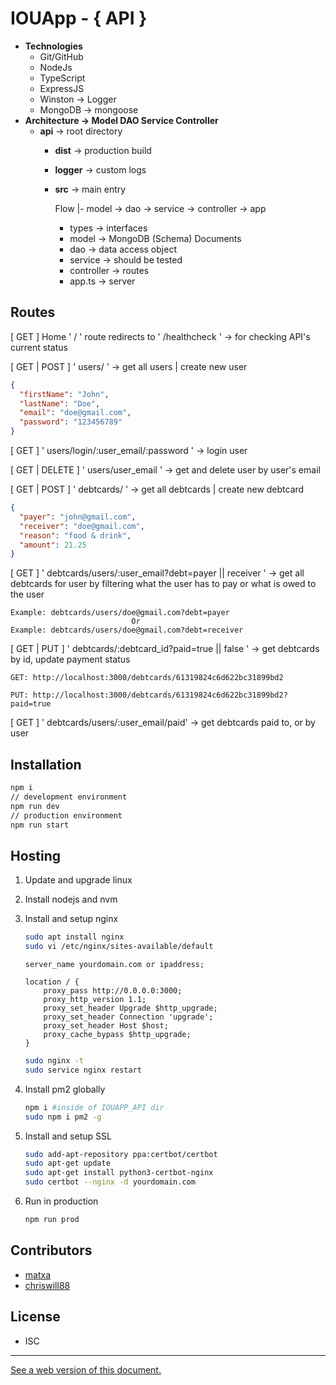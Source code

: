 # IOUApp - { API }

- **Technologies**
    - Git/GitHub
    - NodeJs
    - TypeScript
    - ExpressJS
    - Winston → Logger
    - MongoDB → mongoose
- **Architecture → Model DAO Service Controller**
    - **api** → root directory
        - **dist** → production build
        - **logger** → custom logs
        - **src** → main entry

            Flow |- model → dao → service → controller → app

            - types → interfaces
            - model → MongoDB (Schema) Documents
            - dao → data access object
            - service → should be tested
            - controller → routes
            - app.ts → server

## Routes

[ GET ] Home ' / ' route redirects to ' /healthcheck ' → for checking API's current status

[ GET | POST ] ' users/ ' → get all users | create new user

```json
{
  "firstName": "John",
  "lastName": "Doe",
  "email": "doe@gmail.com",
  "password": "123456789"
}
```

[ GET ] ' users/login/:user_email/:password ' → login user

[ GET | DELETE ] ' users/user_email ' → get and delete user by user's email

[ GET | POST ] ' debtcards/ ' → get all debtcards | create new debtcard

```json
{
  "payer": "john@gmail.com",
  "receiver": "doe@gmail.com",
  "reason": "food & drink",
  "amount": 21.25
}
```

[ GET ] ' debtcards/users/:user_email?debt=payer || receiver ' → get all debtcards for user by filtering what the user has to pay or what is owed to the user

```
Example: debtcards/users/doe@gmail.com?debt=payer
                           Or
Example: debtcards/users/doe@gmail.com?debt=receiver
```

[ GET | PUT ] ' debtcards/:debtcard_id?paid=true || false ' → get debtcards by id,  update payment status

```
GET: http://localhost:3000/debtcards/61319824c6d622bc31899bd2

PUT: http://localhost:3000/debtcards/61319824c6d622bc31899bd2?paid=true
```

[ GET ] ' debtcards/users/:user_email/paid'  → get debtcards paid to, or by user

## Installation

```bash
npm i
// development environment
npm run dev
// production environment
npm run start
```

## Hosting

1. Update and upgrade linux
2. Install nodejs and nvm
3. Install and setup nginx

    ```bash
    sudo apt install nginx
    sudo vi /etc/nginx/sites-available/default
    ```

    ```
    server_name yourdomain.com or ipaddress;

    location / {
        proxy_pass http://0.0.0.0:3000;
        proxy_http_version 1.1;
        proxy_set_header Upgrade $http_upgrade;
        proxy_set_header Connection 'upgrade';
        proxy_set_header Host $host;
        proxy_cache_bypass $http_upgrade;
    }
    ```

    ```bash
    sudo nginx -t
    sudo service nginx restart
    ```

4. Install pm2 globally 

    ```bash
    npm i #inside of IOUAPP_API dir
    sudo npm i pm2 -g
    ```

5. Install and setup SSL

    ```bash
    sudo add-apt-repository ppa:certbot/certbot
    sudo apt-get update
    sudo apt-get install python3-certbot-nginx
    sudo certbot --nginx -d yourdomain.com
    ```

6. Run in production

    ```bash
    npm run prod
    ```

## Contributors

- [matxa](https://github.com/matxa)
- [chriswill88](https://github.com/chriswill88)

## License

- ISC

---

[See a web version of this document.](https://api.iamramos.tech/iouapp_api)
